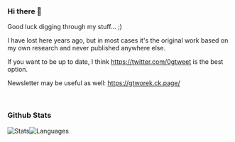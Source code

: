 ### Hi there 👋

Good luck digging through my stuff... ;) 

I have lost here years ago, but in most cases it's the original work based on my own research and never published anywhere else.

If you want to be up to date, I think https://twitter.com/0gtweet is the best option.

Newsletter may be useful as well: https://gtworek.ck.page/

<!-- img src = "https://github-readme-stats.vercel.app/api?username=gtworek&show_icons=true&theme=dark&hide_border=true" width = 400 -->
<br>
<!-- img src = "https://github-readme-streak-stats.herokuapp.com?user=gtworek&theme=dark&hide_border=true" width = 400 -->


### Github Stats

![Stats](https://github-readme-stats.vercel.app/api?username=gtworek&show_icons=true&theme=nord&hide_title=true&hide_rank=true)<!-- -->![Languages](https://github-readme-stats.vercel.app/api/top-langs/?username=gtworek&layout=compact&theme=nord)
